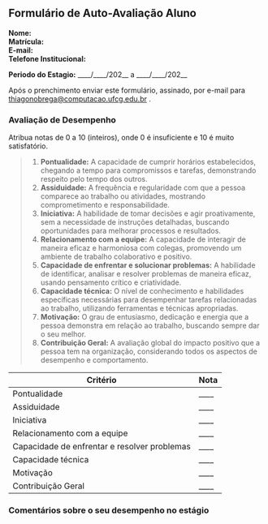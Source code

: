 ## Formulário de Auto-Avaliação Aluno

**Nome:**  
**Matrícula:**  
**E-mail:**  
**Telefone Institucional:**  

**Periodo do Estagio:** \_\_\_\_/\_\_\_\_/202\_\_ a \_\_\_\_/\_\_\_\_/202\_\_

Após o prenchimento enviar este formulário, assinado, por e-mail para thiagonobrega@computacao.ufcg.edu.br .

### Avaliação de Desempenho

Atribua notas de 0 a 10 (inteiros), onde 0 é insuficiente e 10 é muito satisfatório.

> 1. **Pontualidade:**  A capacidade de cumprir horários estabelecidos, chegando a tempo para compromissos e tarefas, demonstrando respeito pelo tempo dos outros.
> 1. **Assiduidade:**  A frequência e regularidade com que a pessoa comparece ao trabalho ou atividades, mostrando comprometimento e responsabilidade.
> 1. **Iniciativa:**  A habilidade de tomar decisões e agir proativamente, sem a necessidade de instruções detalhadas, buscando oportunidades para melhorar processos e resultados.
> 1. **Relacionamento com a equipe:**  A capacidade de interagir de maneira eficaz e harmoniosa com colegas, promovendo um ambiente de trabalho colaborativo e positivo.
> 1. **Capacidade de enfrentar e solucionar problemas:**  A habilidade de identificar, analisar e resolver problemas de maneira eficaz, usando pensamento crítico e criatividade.
> 1. **Capacidade técnica:** O nível de conhecimento e habilidades específicas necessárias para desempenhar tarefas relacionadas ao trabalho, utilizando ferramentas e técnicas apropriadas.
> 1. **Motivação:** O grau de entusiasmo, dedicação e energia que a pessoa demonstra em relação ao trabalho, buscando sempre dar o seu melhor.
> 1. **Contribuição Geral:** A avaliação global do impacto positivo que a pessoa tem na organização, considerando todos os aspectos de desempenho e comportamento.


| Critério                                     | Nota |
|----------------------------------------------|------|
| Pontualidade                                 | \_\_\_\_     |
| Assiduidade                                  | \_\_\_\_     |
| Iniciativa                                   | \_\_\_\_     |
| Relacionamento com a equipe                  | \_\_\_\_     |
| Capacidade de enfrentar e resolver problemas | \_\_\_\_     |
| Capacidade técnica                           | \_\_\_\_     |
| Motivação                                    | \_\_\_\_     |
| Contribuição Geral                           | \_\_\_\_     |


### Comentários sobre o seu desempenho no estágio
